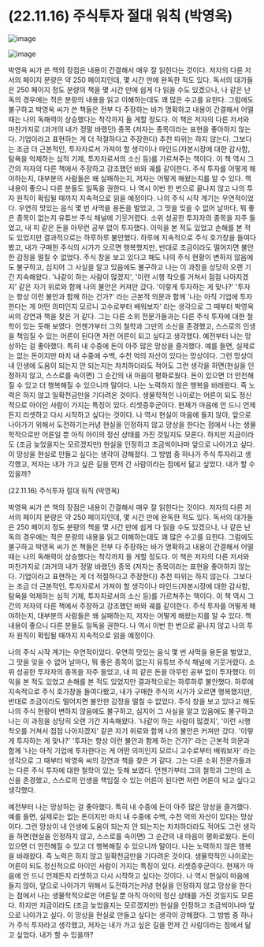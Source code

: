# (22.11.16) 주식투자 절대 워칙 (박영옥)

![image](https://user-images.githubusercontent.com/43941383/202115132-fe447ea5-001c-4b0f-a2bd-678727b9037a.jpeg)

![image](https://user-images.githubusercontent.com/43941383/202115132-fe447ea5-001c-4b0f-a2bd-678727b9037a.jpeg)

박영옥 씨가 쓴 책의 장점은 내용이 간결해서 매우 잘 읽힌다는 것이다. 저자의 다른 저서의 페이지 분량은 약 250 페이지인데, 몇 시간 만에 완독한 적도 있다. 독서의 대가들은 250 페이지 정도 분량의 책을 몇 시간 만에 쉽게 다 읽을 수도 있겠으나, 나 같은 난독의 경우에는 적은 분량의 내용을 읽고 이해하는데도 꽤 많은 수고를 요한다. 그럼에도 불구하고 박영옥 씨가 쓴 책들은 전부 다 주장하는 바가 명확하고 내용이 간결해서 어떨 때는 나의 독해력이 상승했다는 착각까지 들 게할 정도다. 이 책은 저자의 다른 저서와 마찬가지로 (과거의 내가 정말 바랬던) 종목 (저자는 종목이라는 표현을 좋아하지 않는다. 기업이라고 표현하는 게 더 적절하다고 주장한다) 추천 따위는 하지 않는다. 그보다는 조금 더 근본적인, 투자자로서 가져야 할 생각이나 마인드(자본시장에 대한 감사함, 탐욕을 억제하는 심적 기제, 투자자로서의 소신 등)를 가르쳐주는 책이다. 이 책 역시 그간의 저자의 다른 책에서 주장하고 강조했던 바와 궤를 같이한다. 주식 투자를 어떻게 해야하는지, 대부분의 사람들은 왜 실패하는지, 저자는 어떻게 해왔는지를 알 수 있다. 책 내용이 좋으니 다른 분들도 일독을 권한다. 나 역시 이번 한 번으로 끝나지 않고 나의 투자 원칙이 확립될 때까지 지속적으로 읽을 예정이다.
나의 주식 시작 계기는 우연적이었다. 우연히 맛있는 음식 몇 번 사먹을 용돈을 벌었고, 그 맛을 잊을 수 없어 날마다, 뭐 좋은 종목이 없는지 유튜브 주식 채널에 기웃거렸다. 소위 성공한 투자자의 종목을 자주 들었고, 내 피 같은 돈을 아무런 공부 없이 투자했다. 이익을 본 적도 있었고 손해를 본 적도 있었지만 결과적으로는 하루하루 불안했다. 하루에 지속적으로 주식 호가창을 들여다봤고, 내가 구매한 주식의 시가가 오르면 행복했지만, 반대로 조금이라도 떨어지면 불안한 감정을 떨칠 수 없었다. 주식 창을 보고 있다고 해도 나의 주식 현황이 변하지 않음에도 불구하고, 심지어 그 사실을 알고 있음에도 불구하고 나는 이 과정을 상당히 오랜 기간 지속해왔다. '나같이 하는 사람이 많겠지', '이런 시행 착오를 거쳐서 점점 나아지겠지' 같은 자기 위로와 함께 나의 불안은 커져만 갔다. '이렇게 투자하는 게 맞나?' '투자는 항상 이런 불안과 함께 하는 건가?' 라는 근본적 의문과 함께 '나는 아직 기업에 투자한다는 게 어떤 의미인지 모르니 고수로부터 배워보자' 라는 생각으로 그 때부터 박영옥 씨의 강연과 책을 찾은 거 같다. 그는 다른 소위 전문가들과는 다른 주식 투자에 대한 철학이 있는 듯해 보였다. 언젠가부터 그의 철학과 그만의 소신을 존경했고, 스스로의 인생을 책임질 수 있는 어른이 된다면 저런 어른이 되고 싶다고 생각했다.
예전부터 나는 망상하는 걸 좋아했다. 특히 내 수중에 돈이 아주 많은 망상을 즐겨했다. 예를 들면, 실제로는 없는 돈이지만 마치 내 수중에 수백, 수천 억의 자산이 있다는 망상이다. 그런 망상이 내 인생에 도움이 되는지 안 되는지는 차치하더라도 적어도 그런 생각을 하면(현실을 인정하지 않고, 스스로를 속이면) 그 순간의 내 마음이 평화로웠다. 돈이 있으면 더 안전해질 수 있고 더 행복해질 수 있으니까 말이다. 나는 노력하지 않은 행복을 바래왔다. 즉 노력은 하지 않고 일확천금만을 기다려온 것이다. 생물학적인 나이로는 어른이 되도 정신적으로 아이인 사람이 가지는 특징이 있다. 리셋증후군이다. 현재가 마음에 안 드니 언제든지 리셋하고 다시 시작하고 싶다는 것이다. 나 역시 현실이 마음에 들지 않아, 앞으로 나아가기 위해서 도전하기는커녕 현실을 인정하지 않고 망상을 한다는 점에서 나는 생물학적으로만 어른일 뿐 아직 아이의 정신 상태를 가진 것일지도 모른다. 하지만 지금이라도 (조금 늦었을지는 모르겠지만) 현실을 인정하고 조금씩이나마 앞으로 나아가고 싶다. 이 망상을 현실로 만들고 싶다는 생각이 강해졌다. 그 방법 중 하나가 주식 투자라고 생각했고, 저자는 내가 가고 싶은 길을 먼저 간 사람이라는 점에서 닮고 싶었다. 내가 할 수 있을까?

(22.11.16) 주식투자 절대 워칙 (박영옥)

박영옥 씨가 쓴 책의 장점은 내용이 간결해서 매우 잘 읽힌다는 것이다. 저자의 다른 저서의 페이지 분량은 약 250 페이지인데, 몇 시간 만에 완독한 적도 있다. 독서의 대가들은 250 페이지 정도 분량의 책을 몇 시간 만에 쉽게 다 읽을 수도 있겠으나, 나 같은 난독의 경우에는 적은 분량의 내용을 읽고 이해하는데도 꽤 많은 수고를 요한다. 그럼에도 불구하고 박영옥 씨가 쓴 책들은 전부 다 주장하는 바가 명확하고 내용이 간결해서 어떨 때는 나의 독해력이 상승했다는 착각까지 들 게할 정도다. 이 책은 저자의 다른 저서와 마찬가지로 (과거의 내가 정말 바랬던) 종목 (저자는 종목이라는 표현을 좋아하지 않는다. 기업이라고 표현하는 게 더 적절하다고 주장한다) 추천 따위는 하지 않는다. 그보다는 조금 더 근본적인, 투자자로서 가져야 할 생각이나 마인드(자본시장에 대한 감사함, 탐욕을 억제하는 심적 기제, 투자자로서의 소신 등)를 가르쳐주는 책이다. 이 책 역시 그간의 저자의 다른 책에서 주장하고 강조했던 바와 궤를 같이한다. 주식 투자를 어떻게 해야하는지, 대부분의 사람들은 왜 실패하는지, 저자는 어떻게 해왔는지를 알 수 있다. 책 내용이 좋으니 다른 분들도 일독을 권한다. 나 역시 이번 한 번으로 끝나지 않고 나의 투자 원칙이 확립될 때까지 지속적으로 읽을 예정이다.

나의 주식 시작 계기는 우연적이었다. 우연히 맛있는 음식 몇 번 사먹을 용돈을 벌었고, 그 맛을 잊을 수 없어 날마다, 뭐 좋은 종목이 없는지 유튜브 주식 채널에 기웃거렸다. 소위 성공한 투자자의 종목을 자주 들었고, 내 피 같은 돈을 아무런 공부 없이 투자했다. 이익을 본 적도 있었고 손해를 본 적도 있었지만 결과적으로는 하루하루 불안했다. 하루에 지속적으로 주식 호가창을 들여다봤고, 내가 구매한 주식의 시가가 오르면 행복했지만, 반대로 조금이라도 떨어지면 불안한 감정을 떨칠 수 없었다. 주식 창을 보고 있다고 해도 나의 주식 현황이 변하지 않음에도 불구하고, 심지어 그 사실을 알고 있음에도 불구하고 나는 이 과정을 상당히 오랜 기간 지속해왔다. '나같이 하는 사람이 많겠지', '이런 시행 착오를 거쳐서 점점 나아지겠지' 같은 자기 위로와 함께 나의 불안은 커져만 갔다. '이렇게 투자하는 게 맞나?' '투자는 항상 이런 불안과 함께 하는 건가?' 라는 근본적 의문과 함께 '나는 아직 기업에 투자한다는 게 어떤 의미인지 모르니 고수로부터 배워보자' 라는 생각으로 그 때부터 박영옥 씨의 강연과 책을 찾은 거 같다. 그는 다른 소위 전문가들과는 다른 주식 투자에 대한 철학이 있는 듯해 보였다. 언젠가부터 그의 철학과 그만의 소신을 존경했고, 스스로의 인생을 책임질 수 있는 어른이 된다면 저런 어른이 되고 싶다고 생각했다.

예전부터 나는 망상하는 걸 좋아했다. 특히 내 수중에 돈이 아주 많은 망상을 즐겨했다. 예를 들면, 실제로는 없는 돈이지만 마치 내 수중에 수백, 수천 억의 자산이 있다는 망상이다. 그런 망상이 내 인생에 도움이 되는지 안 되는지는 차치하더라도 적어도 그런 생각을 하면(현실을 인정하지 않고, 스스로를 속이면) 그 순간의 내 마음이 평화로웠다. 돈이 있으면 더 안전해질 수 있고 더 행복해질 수 있으니까 말이다. 나는 노력하지 않은 행복을 바래왔다. 즉 노력은 하지 않고 일확천금만을 기다려온 것이다. 생물학적인 나이로는 어른이 되도 정신적으로 아이인 사람이 가지는 특징이 있다. 리셋증후군이다. 현재가 마음에 안 드니 언제든지 리셋하고 다시 시작하고 싶다는 것이다. 나 역시 현실이 마음에 들지 않아, 앞으로 나아가기 위해서 도전하기는커녕 현실을 인정하지 않고 망상을 한다는 점에서 나는 생물학적으로만 어른일 뿐 아직 아이의 정신 상태를 가진 것일지도 모른다. 하지만 지금이라도 (조금 늦었을지는 모르겠지만) 현실을 인정하고 조금씩이나마 앞으로 나아가고 싶다. 이 망상을 현실로 만들고 싶다는 생각이 강해졌다. 그 방법 중 하나가 주식 투자라고 생각했고, 저자는 내가 가고 싶은 길을 먼저 간 사람이라는 점에서 닮고 싶었다. 내가 할 수 있을까?

